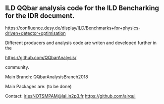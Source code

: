 ## ILD QQbar analysis code for the ILD Bencharking for the IDR document.
https://confluence.desy.de/display/ILD/Benchmarks+for+physics-driven+detector+optimisation

Different producers and analysis code are writen and developed further
in the

https://github.com/QQbarAnalysis/

community.

Main Branch: QQbarAnalysisBranch2018

Main Packages are: (to be done)

Contact: irlesNOTSMPAM@lal.in2p3.fr
https://github.com/airqui

